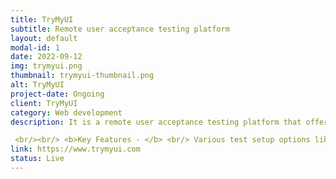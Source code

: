 ```yaml
---
title: TryMyUI
subtitle: Remote user acceptance testing platform
layout: default
modal-id: 1
date: 2022-09-12
img: trymyui.png
thumbnail: trymyui-thumbnail.png
alt: TryMyUI
project-date: Ongoing
client: TryMyUI
category: Web development
description: It is a remote user acceptance testing platform that offers robust, affordable, cross-platform services for testing and improving user experience. You can set everything up and run the test in a matter of hours with TryMyUI, which keeps things really agile.

 <br/><br/> <b>Key Features - </b> <br/> Various test setup options like Unmoderated & moderated testing, Desktop & mobile testing, Websites, apps & prototypes, Impression testing. <br/> Analysis & collaboration:- Multi-member login, Video annotations, Highlight reels, UX Sprint, Data export.<br/><br/> <b>Tech Stack - </b> <br/> The website design uses a combination of Vue Js, Ruby on Rails, GraphQL and Sidekiq to display web analytics reports seamlessly. 
link: https://www.trymyui.com
status: Live
---
```

